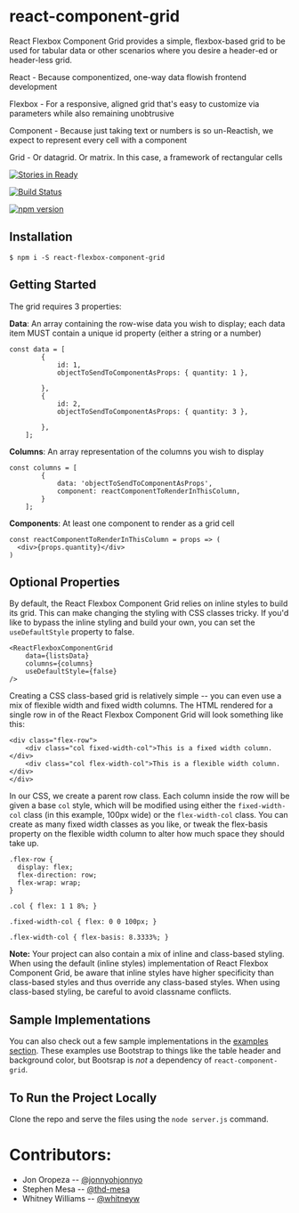 # react-component-grid
React Flexbox Component Grid provides a simple, flexbox-based grid to be used for tabular data or other scenarios where you desire a header-ed or header-less grid.

React - Because componentized, one-way data flowish frontend development

Flexbox - For a responsive, aligned grid that's easy to customize via parameters while also remaining unobtrusive

Component - Because just taking text or numbers is so un-Reactish, we expect to represent every cell with a component

Grid - Or datagrid. Or matrix. In this case, a framework of rectangular cells

[![Stories in Ready](https://badge.waffle.io/homedepot/react-component-grid.png?label=ready&title=Ready)](https://waffle.io/homedepot/react-component-grid)

[![Build Status](https://travis-ci.org/homedepot/react-component-grid.svg?branch=master)](https://travis-ci.org/homedepot/react-component-grid)

[![npm version](https://img.shields.io/npm/v/react-flexbox-component-grid.svg?style=flat)](https://www.npmjs.com/package/react-flexbox-component-grid)


## Installation

```
$ npm i -S react-flexbox-component-grid
```

## Getting Started

The grid requires 3 properties:

**Data**: An array containing the row-wise data you wish to display; each data item MUST contain a unique id property (either a string or a number)
```
const data = [
        {
            id: 1,
            objectToSendToComponentAsProps: { quantity: 1 },
            
        },
        {
            id: 2,
            objectToSendToComponentAsProps: { quantity: 3 },
            
        },
    ];
```
**Columns**: An array representation of the columns you wish to display
```
const columns = [
        {
            data: 'objectToSendToComponentAsProps',
            component: reactComponentToRenderInThisColumn,
        }
    ];
```
**Components**: At least one component to render as a grid cell
```
const reactComponentToRenderInThisColumn = props => (
  <div>{props.quantity}</div>
)
```

## Optional Properties

By default, the React Flexbox Component Grid relies on inline styles to build its grid. This can make changing the styling with CSS classes tricky. If you'd like to bypass the inline styling and build your own, you can set the `useDefaultStyle` property to false.
```
<ReactFlexboxComponentGrid
    data={listsData}
    columns={columns}
    useDefaultStyle={false}
/>
```
Creating a CSS class-based grid is relatively simple -- you can even use a mix of flexible width and fixed width columns. The HTML rendered for a single row in of the React Flexbox Component Grid will look something like this:
```
<div class="flex-row">
    <div class="col fixed-width-col">This is a fixed width column.</div>
    <div class="col flex-width-col">This is a flexible width column.</div>
</div>
```
In our CSS, we create a parent row class. Each column inside the row will be given a base `col` style, which will be modified using either the `fixed-width-col` class (in this example, 100px wide) or the `flex-width-col` class. You can create as many fixed width classes as you like, or tweak the flex-basis property on the flexible width column to alter how much space they should take up.

```
.flex-row {
  display: flex;
  flex-direction: row;
  flex-wrap: wrap;
}

.col { flex: 1 1 8%; }

.fixed-width-col { flex: 0 0 100px; }

.flex-width-col { flex-basis: 8.3333%; }

```

**Note:** Your project can also contain a mix of inline and class-based styling. When using the default (inline styles) implementation of React Flexbox Component Grid, be aware that inline styles have higher specificity than class-based styles and thus override any class-based styles. When using class-based styling, be careful to avoid classname conflicts.

## Sample Implementations
You can also check out a few sample implementations in the [examples section](https://github.com/homedepot/react-component-grid/tree/master/src/examples). These examples use Bootstrap to things like the table header and background color, but Bootsrap is _not_ a dependency of `react-component-grid`.

## To Run the Project Locally
Clone the repo and serve the files using the `node server.js` command.

# Contributors:
* Jon Oropeza -- [@jonnyohjonnyo](https://github.com/jonnyohjonnyo)
* Stephen Mesa -- [@thd-mesa](https://github.com/thd-mesa)
* Whitney Williams -- [@whitneyw](https://github.com/whitneyw)

